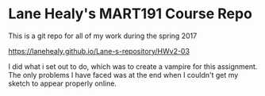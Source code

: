# Lane Healy's MART191 Course Repo

This is a git repo for all of my work during the spring 2017

https://lanehealy.github.io/Lane-s-repository/HWv2-03

I did what i set out to do, which was to create a vampire for this assignment.
The only problems I have faced was at the end when I couldn't get my sketch to appear properly online.
